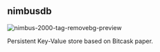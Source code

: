 ## nimbusdb

![nimbus-2000-tag-removebg-preview](https://github.com/manosriram/nimbusdb/assets/38112857/c2e0a4b1-2022-4da4-8625-f4e1c8b3a931)

Persistent Key-Value store based on Bitcask paper.
